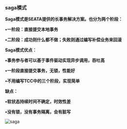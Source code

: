 ### saga模式



**Saga模式是SEATA提供的长事务解决方案。也分为两个阶段：**

**•一阶段：直接提交本地事务**

**•二阶段：成功则什么都不做；失败则通过编写补偿业务来回滚**

**Saga模式优点：**

**•事务参与者可以基于事件驱动实现异步调用，吞吐高**

**•一阶段直接提交事务，无锁，性能好**

**•不用编写TCC中的三个阶段，实现简单**

**缺点：**

**•软状态持续时间不确定，时效性差**

**•没有锁，没有事务隔离，会有脏写**



![saga](E:\笔记整理\微服务技术\seata\图片\saga.png)



